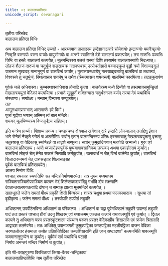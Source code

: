 ```yaml
---
title: ०३ बालालयप्रतिष्ठा
unicode_script: devanagari

---
```

तृतीयः परिच्छेदः  
बालालय प्रतिष्ठा विधिः  
  
अथ बालालय प्रतिष्ठा विधिर् उच्यते - आरभ्यमान प्रासादस्य इन्द्रेशानाऽन्तरे सोमेशयोः इन्द्राग्न्योः यमनैॠत्योः निॠति वरुणयोः वरुण वाय्वोः वायुसोमयोः वा अन्तरे स्वाभिमते देशे बालालयं प्रकल्पयेत्। तत्र सप्तभिः पञ्चभिः त्रिभिः वा हस्तैः बालालयं कल्पयेत्। मूलमन्दिरस्य वलजं यस्यां दिशि तस्यामेव बालालयस्यापि निदध्यात्। लोहजं शैलजं दारुजं वा चतुर्भुजं शङ्खचक्र गदापद्मधरम् उत्सेधतोह्रासे पञ्चाङ्कुलं वृद्धौ त्रयो विंशत्यङ्गुलं यजमान सुखावह मानानुगुणं वा बालबिम्बं कार्यम्। मूलालयस्थाप्येषु मत्स्याद्यवतारेषु बालबिम्बं वा तथारूपं, विश्वरूपे तु चतुर्भुजं, स्थित्यासन शयनेषु च तथैव (स्थित्यासन शयनरूपं) बालबिम्बं कारयित्वा। तदङ्कुरार्पण  
    

पूर्वकं जले अधिवास्य। कुम्भस्थापनाधिवास होमादि कृत्वा। बालगेहस्य मध्ये दिव्येंशे वा हस्तमात्रसमुच्छ्रितां मेखलात्रययुतां वेदिकां कल्पयित्वा। प्रभाते सुमुहूर्ते शक्तिन्यास चतुर्थस्नपन वर्जम् तस्यां देवं यथाविधि संस्थाप्य। सम्प्रोक्ष्य। मन्त्रान् विन्यस्य सम्पूजयेत्।  
ततः  
आमूलधामप्रारम्भात् आसमाप्तेः हरे विभो।  
पूजां गृह्णीष्व भगवन् अस्मिन् त्वं बाल मन्दिरे।  
शमयन् मूलधिष्ण्यस्य विघ्नकृद्दैत्य संहितम्।  
  
इति मन्त्रेण प्रार्थ्य। विज्ञाप्य प्रणम्य। चण्डप्रचण्ड क्षेत्रपाल खगेशान् द्वारे इन्द्रादि लोकपालान् तत्तद्दिक्षु ईशान भागे सेनेशं नैॠते गणेशं च अशरीरिणः सर्वान् एतान् बालमन्दिरस्य परितः हस्तमात्रातु मेखलात्रययुतासु वृत्तासु चतुरश्रासु वा वेदिकासु स्थण्डिले वा तादृशे सम्पूज्य। सर्वान् कुमुदादिगणान् महापीठे अभ्यर्च्य। गुरुः एवं बालालयं प्रतिष्ठाप्य। अन्ते ध्वजारोहणपूर्वकं पुष्पयागावसानिकम् उत्सवम् अथवा एकाहोत्सवं कुर्यात्। बालबिम्बं लोहजं चेत् तेनैव सकलं नित्यादि कर्मकुर्यात्। उत्सवार्थं न चेत् बिम्बं बालेनैव कुर्यात्। बालबिम्बं शिलादारुजमयं चेत् दारुसङ्ग्रह शिलासङ्ग्रह  
पूर्वकं बालबिम्बं प्रतिष्ठापयेत्।  
आलय निर्माण विधिः  
पश्चात् रथकारः स्थपतिभिः सह मन्दिरनिर्माणमारभेत। तत्र मुख्य मध्यमाधम  
सञ्चितासञ्चितोपसञ्चित कल्पन भेदं शिलेष्टकादार्वादिषु गर्भादि दोष लक्षणानि  
देवतान्तरालयगतत्वादि दोषान् च सम्यक् ज्ञात्वा मूलमन्दिरं कल्पयेत् ।  
खातभूतले जलेन समतां वीक्ष्य प्रकृतिं क्षितौ विन्यस्य। शास्त्र चक्षुषा प्रथमां फलकामादाय । सुधया तां दृढीकृत्य। जलेन समतां वीक्ष्य । तस्योपरि उपपीठं तदुपरि  
    

अधिष्ठानम् उपपीठेनविना अधिष्ठानं वा परिकल्प्य । अधिष्ठानं वा यद्वा पूर्वमधिष्ठानं तदुपरि उपानहं तदुपरि पादं ततः प्रस्तरं पश्चात् ग्रीवां तदनु शिखरम् एवं यथाक्रमम् एकतल कल्पने यथावत्स्थूपि एवं कुर्यात् । द्वितल कल्पने तु अधिष्ठान चरण प्रस्तरकूटशाला संस्थान पञ्जर प्रस्तर वेदिकाग्रीव शिखराणि एवं क्रमेण त्रितलादि आद्वादश तलमेवमेव। ततः अधिकेषु उपानजगती कुमुदपट्टिका कण्ठपट्टिका महतीपट्टिका वाजन वेदिका चरणतलोत्तर हंसमाला कपोत प्रतिप्रतिवेदिका कण्ठशिखराणि इति एवम् अष्टादशा" कल्पनमिति यावत्स्थूपि यजमानानुगुण्येन वा कुर्यात्। पूर्वमेवं सर्वं यथाविधि पटादौ  
निर्माय अनन्तरं मन्दिर निर्माणं च कुर्यात्।  
  
इति श्री-वराहगुरुणा विरचितायां क्रिया-कैरव-चन्द्रिकायां  
बालालयप्रतिष्ठाविधिः नाम तृतीयः परिच्छेदः  